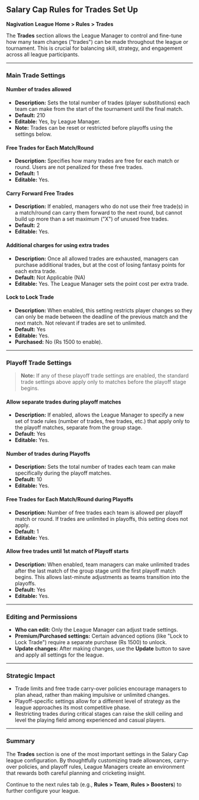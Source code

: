 ## Salary Cap Rules for Trades Set Up
 **Nagivation** 
 **League Home > Rules > Trades**

The **Trades** section allows the League Manager to control and fine-tune how many team changes ("trades") can be made throughout the league or tournament. This is crucial for balancing skill, strategy, and engagement across all league participants.

---

### Main Trade Settings

#### Number of trades allowed
- **Description:** Sets the total number of trades (player substitutions) each team can make from the start of the tournament until the final match.
- **Default:** 210
- **Editable:** Yes, by League Manager.
- **Note:** Trades can be reset or restricted before playoffs using the settings below.

#### Free Trades for Each Match/Round
- **Description:** Specifies how many trades are free for each match or round. Users are not penalized for these free trades.
- **Default:** 1
- **Editable:** Yes.

#### Carry Forward Free Trades
- **Description:** If enabled, managers who do not use their free trade(s) in a match/round can carry them forward to the next round, but cannot build up more than a set maximum ("X") of unused free trades.
- **Default:** 2
- **Editable:** Yes.

#### Additional charges for using extra trades
- **Description:** Once all allowed trades are exhausted, managers can purchase additional trades, but at the cost of losing fantasy points for each extra trade.
- **Default:** Not Applicable (NA)
- **Editable:** Yes. The League Manager sets the point cost per extra trade.

#### Lock to Lock Trade
- **Description:** When enabled, this setting restricts player changes so they can only be made between the deadline of the previous match and the next match. Not relevant if trades are set to unlimited.
- **Default:** Yes
- **Editable:** Yes.
- **Purchased:** No (Rs 1500 to enable).

---

### Playoff Trade Settings

> **Note:** If any of these playoff trade settings are enabled, the standard trade settings above apply only to matches before the playoff stage begins.

#### Allow separate trades during playoff matches
- **Description:** If enabled, allows the League Manager to specify a new set of trade rules (number of trades, free trades, etc.) that apply only to the playoff matches, separate from the group stage.
- **Default:** Yes
- **Editable:** Yes.

#### Number of trades during Playoffs
- **Description:** Sets the total number of trades each team can make specifically during the playoff matches.
- **Default:** 10
- **Editable:** Yes.

#### Free Trades for Each Match/Round during Playoffs
- **Description:** Number of free trades each team is allowed per playoff match or round. If trades are unlimited in playoffs, this setting does not apply.
- **Default:** 1
- **Editable:** Yes.

#### Allow free trades until 1st match of Playoff starts
- **Description:** When enabled, team managers can make unlimited trades after the last match of the group stage until the first playoff match begins. This allows last-minute adjustments as teams transition into the playoffs.
- **Default:** Yes
- **Editable:** Yes.

---

### Editing and Permissions

- **Who can edit:** Only the League Manager can adjust trade settings.
- **Premium/Purchased settings:** Certain advanced options (like "Lock to Lock Trade") require a separate purchase (Rs 1500) to unlock.
- **Update changes:** After making changes, use the **Update** button to save and apply all settings for the league.

---

### Strategic Impact

- Trade limits and free trade carry-over policies encourage managers to plan ahead, rather than making impulsive or unlimited changes.
- Playoff-specific settings allow for a different level of strategy as the league approaches its most competitive phase.
- Restricting trades during critical stages can raise the skill ceiling and level the playing field among experienced and casual players.

---

### Summary

The **Trades** section is one of the most important settings in the Salary Cap league configuration. By thoughtfully customizing trade allowances, carry-over policies, and playoff rules, League Managers create an environment that rewards both careful planning and cricketing insight.

Continue to the next rules tab (e.g., **Rules > Team**, **Rules > Boosters**) to further configure your league.
